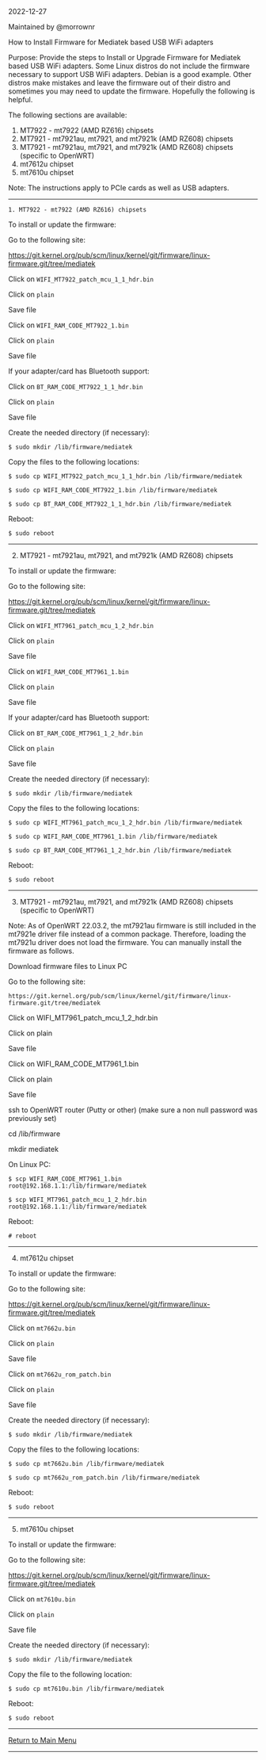 2022-12-27

Maintained by @morrownr

How to Install Firmware for Mediatek based USB WiFi adapters

Purpose: Provide the steps to Install or Upgrade Firmware for Mediatek
based USB WiFi adapters. Some Linux distros do not include the firmware
necessary to support USB WiFi adapters. Debian is a good example. Other
distros make mistakes and leave the firmware out of their distro and sometimes
you may need to update the firmware. Hopefully the following is helpful.

The following sections are available:

1. MT7922 - mt7922 (AMD RZ616) chipsets
2. MT7921 - mt7921au, mt7921, and mt7921k (AMD RZ608) chipsets
3. MT7921 - mt7921au, mt7921, and mt7921k (AMD RZ608) chipsets (specific to OpenWRT)
4. mt7612u chipset
5. mt7610u chipset

Note: The instructions apply to PCIe cards as well as USB adapters.

-----

`1. MT7922 - mt7922 (AMD RZ616) chipsets`

To install or update the firmware:

Go to the following site:

https://git.kernel.org/pub/scm/linux/kernel/git/firmware/linux-firmware.git/tree/mediatek

Click on `WIFI_MT7922_patch_mcu_1_1_hdr.bin`

Click on `plain`

Save file

Click on `WIFI_RAM_CODE_MT7922_1.bin`

Click on `plain`

Save file

If your adapter/card has Bluetooth support:

Click on `BT_RAM_CODE_MT7922_1_1_hdr.bin`

Click on `plain`

Save file

Create the needed directory (if necessary):

```
$ sudo mkdir /lib/firmware/mediatek
```

Copy the files to the following locations:

```
$ sudo cp WIFI_MT7922_patch_mcu_1_1_hdr.bin /lib/firmware/mediatek
```

```
$ sudo cp WIFI_RAM_CODE_MT7922_1.bin /lib/firmware/mediatek
```

```
$ sudo cp BT_RAM_CODE_MT7922_1_1_hdr.bin /lib/firmware/mediatek
```

Reboot:

```
$ sudo reboot
```

-----

2. MT7921 - mt7921au, mt7921, and mt7921k (AMD RZ608) chipsets

To install or update the firmware:

Go to the following site:

https://git.kernel.org/pub/scm/linux/kernel/git/firmware/linux-firmware.git/tree/mediatek

Click on `WIFI_MT7961_patch_mcu_1_2_hdr.bin`

Click on `plain`

Save file

Click on `WIFI_RAM_CODE_MT7961_1.bin`

Click on `plain`

Save file

If your adapter/card has Bluetooth support:

Click on `BT_RAM_CODE_MT7961_1_2_hdr.bin`

Click on `plain`

Save file

Create the needed directory (if necessary):

```
$ sudo mkdir /lib/firmware/mediatek
```

Copy the files to the following locations:

```
$ sudo cp WIFI_MT7961_patch_mcu_1_2_hdr.bin /lib/firmware/mediatek
```

```
$ sudo cp WIFI_RAM_CODE_MT7961_1.bin /lib/firmware/mediatek
```

```
$ sudo cp BT_RAM_CODE_MT7961_1_2_hdr.bin /lib/firmware/mediatek
```

Reboot:

```
$ sudo reboot
```

-----

3. MT7921 - mt7921au, mt7921, and mt7921k (AMD RZ608) chipsets (specific to OpenWRT)

Note: As of OpenWRT 22.03.2, the mt7921au firmware
is still included in the mt7921e driver file instead
of a common package. Therefore, loading the mt7921u
driver does not load the firmware. You can manually
install the firmware as follows.

Download firmware files to Linux PC

Go to the following site:

```
https://git.kernel.org/pub/scm/linux/kernel/git/firmware/linux-firmware.git/tree/mediatek
```

Click on WIFI_MT7961_patch_mcu_1_2_hdr.bin

Click on plain

Save file

Click on WIFI_RAM_CODE_MT7961_1.bin

Click on plain

Save file


ssh to OpenWRT router (Putty or other) (make sure a non null password was previously set)

cd /lib/firmware

mkdir mediatek

On Linux PC:

```
$ scp WIFI_RAM_CODE_MT7961_1.bin root@192.168.1.1:/lib/firmware/mediatek
```

```
$ scp WIFI_MT7961_patch_mcu_1_2_hdr.bin root@192.168.1.1:/lib/firmware/mediatek
```

Reboot:

```
# reboot
```

-----

4. mt7612u chipset

To install or update the firmware:

Go to the following site:

https://git.kernel.org/pub/scm/linux/kernel/git/firmware/linux-firmware.git/tree/mediatek

Click on `mt7662u.bin`

Click on `plain`

Save file

Click on `mt7662u_rom_patch.bin`

Click on `plain`

Save file

Create the needed directory (if necessary):

```
$ sudo mkdir /lib/firmware/mediatek
```

Copy the files to the following locations:

```
$ sudo cp mt7662u.bin /lib/firmware/mediatek
```

```
$ sudo cp mt7662u_rom_patch.bin /lib/firmware/mediatek
```
Reboot:

```
$ sudo reboot
```

-----

5. mt7610u chipset

To install or update the firmware:

Go to the following site:

https://git.kernel.org/pub/scm/linux/kernel/git/firmware/linux-firmware.git/tree/mediatek

Click on `mt7610u.bin`

Click on `plain`

Save file

Create the needed directory (if necessary):

```
$ sudo mkdir /lib/firmware/mediatek
```

Copy the file to the following location:

```
$ sudo cp mt7610u.bin /lib/firmware/mediatek
```

Reboot:

```
$ sudo reboot
```

-----

[Return to Main Menu](https://github.com/morrownr/USB-WiFi)

-----
